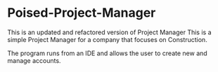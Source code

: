 # Poised-Project-Manager
This is an updated and refactored version of Project Manager
This is a simple Project Manager for a company that focuses on Construction.

The program runs from an IDE and allows the user to create new and manage accounts.
